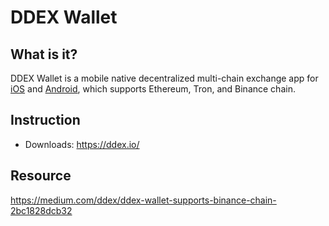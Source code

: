 # DDEX Wallet

## What is it?
DDEX Wallet is a mobile native decentralized multi-chain exchange app for [iOS](https://itunes.apple.com/us/app/ddex-2-0-crypto-dex/id1455868174?mt=8) and [Android](https://play.google.com/store/apps/details?id=io.ddex.dwallet), which supports Ethereum, Tron, and Binance chain.

## Instruction

* Downloads:  <https://ddex.io/>

## Resource

<https://medium.com/ddex/ddex-wallet-supports-binance-chain-2bc1828dcb32>